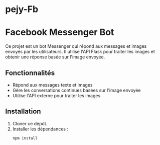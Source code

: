# pejy-Fb
# Facebook Messenger Bot

Ce projet est un bot Messenger qui répond aux messages et images envoyés par les utilisateurs. Il utilise l'API Flask pour traiter les images et obtenir une réponse basée sur l'image envoyée. 

## Fonctionnalités

- Répond aux messages texte et images
- Gère les conversations continues basées sur l'image envoyée
- Utilise l'API externe pour traiter les images

## Installation

1. Cloner ce dépôt.
2. Installer les dépendances :
   ```bash
   npm install
   
